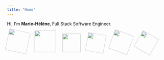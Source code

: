 ```yaml
---
title: "Home"
---
```


Hi, I'm **Marie-Hélène**, Full Stack Software Engineer.

<img src="images/climbing.svg" width="70" style="margin-right: 16px; transform: rotate(12deg);" />
<img src="images/colombia.svg" width="70" style="margin-right: 16px;" />
<img src="images/code.svg" width="60" style="margin-right: 16px;" />
<img src="images/waffle.svg" width="60" style="margin-right: 16px; transform: rotate(10deg);" />
<img src="images/racket.svg" width="65" style="margin-right: 16px; transform: rotate(20deg);" />
<img src="images/vietnam.svg" width="60" style="transform: rotate(30deg);" />
